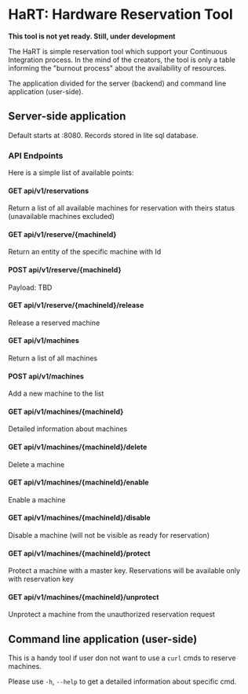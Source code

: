 # HaRT: Hardware Reservation Tool

__This tool is not yet ready. Still, under development__ 

The HaRT is simple reservation tool which support your Continuous Integration process. 
In the mind of the creators, the tool is only a table informing the "burnout process" about the availability of resources.

The application divided for the server (backend) and command line application (user-side).

## Server-side application
Default starts at :8080. Records stored in lite sql database.  

### API Endpoints
Here is a simple list of available points:

#### GET api/v1/reservations
Return a list of all available machines for reservation with theirs status (unavailable machines excluded)

#### GET api/v1/reserve/{machineId}
Return an entity of the specific machine with Id

#### POST api/v1/reserve/{machineId}
Payload: TBD

#### GET api/v1/reserve/{machineId}/release
Release a reserved machine

#### GET api/v1/machines
Return a list of all machines

#### POST api/v1/machines
Add a new machine to the list

#### GET api/v1/machines/{machineId}
Detailed information about machines

#### GET api/v1/machines/{machineId}/delete
Delete a machine

#### GET api/v1/machines/{machineId}/enable
Enable a machine 

#### GET api/v1/machines/{machineId}/disable
Disable a machine (will not be visible as ready for reservation)

#### GET api/v1/machines/{machineId}/protect
Protect a machine with a master key. Reservations will be available only with reservation key

#### GET api/v1/machines/{machineId}/unprotect
Unprotect a machine from the unauthorized reservation request


## Command line application (user-side)
This is a handy tool if user don not want to use a `curl` cmds to reserve machines. 

Please use `-h`, `--help` to get a detailed information about specific cmd.